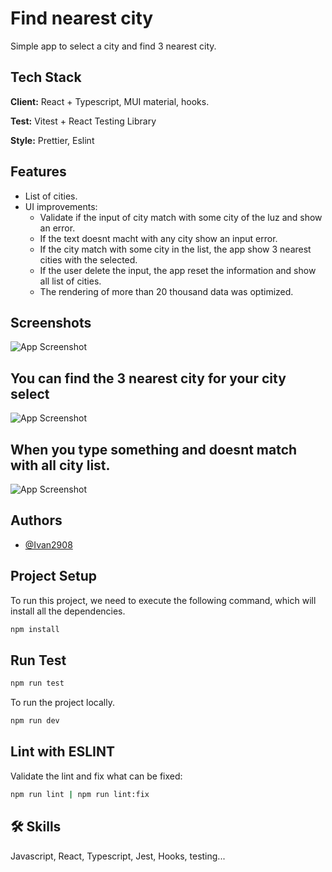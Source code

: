
# Find nearest city

Simple app to select a city and find 3 nearest city. 

## Tech Stack

**Client:** React + Typescript, MUI material, hooks.

**Test:** Vitest + React Testing Library


**Style:** Prettier, Eslint




## Features

- List of cities.
- UI  improvements:
    - Validate if the input of city match with some city of the luz and show an error.
    - If the text doesnt macht with any city show an input error.
    - If the city match with some city in the list, the app show 3 nearest cities with the selected.
    - If the user delete the input, the app reset the information and show all list of cities.
    - The rendering of more than 20 thousand data was optimized.


## Screenshots

![App Screenshot](https://i.postimg.cc/DzWb2wR5/1.png)

## You can find the 3 nearest city for your city select

![App Screenshot](https://i.postimg.cc/5tFjhkFR/2.png)

## When you type something and doesnt match with all city list.

![App Screenshot](https://i.postimg.cc/MGRKPMCk/3.png)

## Authors

- [@Ivan2908](https://github.com/Ivan2908)


## Project Setup

To run this project, we need to execute the following command, which will install all the dependencies.

```bash
npm install
```

## Run Test

```bash
npm run test
```

To run the project locally.


```bash
npm run dev
```
## Lint with ESLINT

Validate the lint and fix what can be fixed:

```bash
npm run lint | npm run lint:fix
```


## 🛠 Skills
Javascript, React, Typescript, Jest, Hooks, testing...

